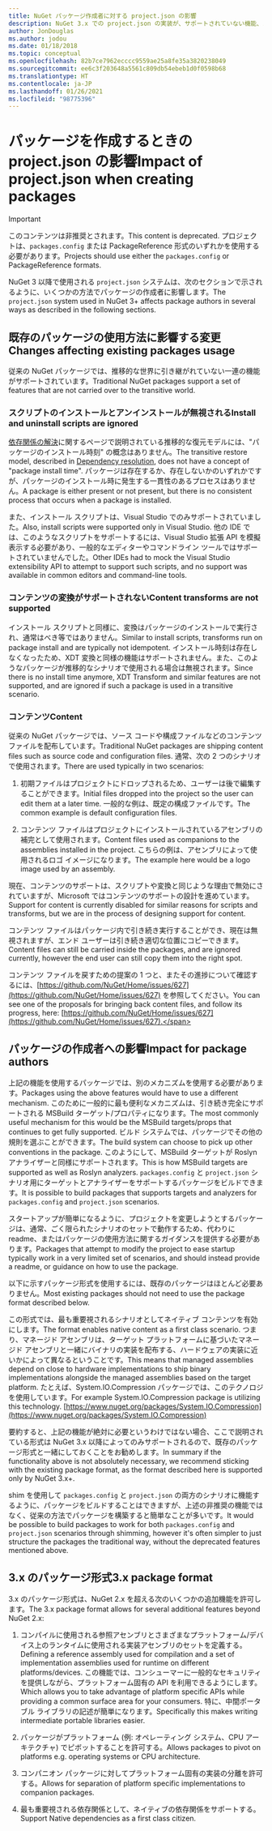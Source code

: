 ```yaml
---
title: NuGet パッケージ作成者に対する project.json の影響
description: NuGet 3.x での project.json の実装が、サポートされていない機能、コンテンツ、パッケージ形式などのパッケージの作成者にどのように影響するかの詳細です。
author: JonDouglas
ms.author: jodou
ms.date: 01/18/2018
ms.topic: conceptual
ms.openlocfilehash: 82b7ce7962ecccc9559ae25a8fe35a3820238049
ms.sourcegitcommit: ee6c3f203648a5561c809db54ebeb1d0f0598b68
ms.translationtype: HT
ms.contentlocale: ja-JP
ms.lasthandoff: 01/26/2021
ms.locfileid: "98775396"
---
```

# <a name="impact-of-projectjson-when-creating-packages"></a><span data-ttu-id="21906-103">パッケージを作成するときの project.json の影響</span><span class="sxs-lookup"><span data-stu-id="21906-103">Impact of project.json when creating packages</span></span>

> [!Important]
> <span data-ttu-id="21906-104">このコンテンツは非推奨とされます。</span><span class="sxs-lookup"><span data-stu-id="21906-104">This content is deprecated.</span></span> <span data-ttu-id="21906-105">プロジェクトは、`packages.config` または PackageReference 形式のいずれかを使用する必要があります。</span><span class="sxs-lookup"><span data-stu-id="21906-105">Projects should use either the `packages.config` or PackageReference formats.</span></span>

<span data-ttu-id="21906-106">NuGet 3 以降で使用される `project.json` システムは、次のセクションで示されるように、いくつかの方法でパッケージの作成者に影響します。</span><span class="sxs-lookup"><span data-stu-id="21906-106">The `project.json` system used in NuGet 3+ affects package authors in several ways as described in the following sections.</span></span>

## <a name="changes-affecting-existing-packages-usage"></a><span data-ttu-id="21906-107">既存のパッケージの使用方法に影響する変更</span><span class="sxs-lookup"><span data-stu-id="21906-107">Changes affecting existing packages usage</span></span>

<span data-ttu-id="21906-108">従来の NuGet パッケージでは、推移的な世界に引き継がれていない一連の機能がサポートされています。</span><span class="sxs-lookup"><span data-stu-id="21906-108">Traditional NuGet packages support a set of features that are not carried over to the transitive world.</span></span>

### <a name="install-and-uninstall-scripts-are-ignored"></a><span data-ttu-id="21906-109">スクリプトのインストールとアンインストールが無視される</span><span class="sxs-lookup"><span data-stu-id="21906-109">Install and uninstall scripts are ignored</span></span>

<span data-ttu-id="21906-110">[依存関係の解決](../concepts/dependency-resolution.md#dependency-resolution-with-packagereference)に関するページで説明されている推移的な復元モデルには、"パッケージのインストール時刻" の概念はありません。</span><span class="sxs-lookup"><span data-stu-id="21906-110">The transitive restore model, described in [Dependency resolution](../concepts/dependency-resolution.md#dependency-resolution-with-packagereference), does not have a concept of "package install time".</span></span> <span data-ttu-id="21906-111">パッケージは存在するか、存在しないかのいずれかですが、パッケージのインストール時に発生する一貫性のあるプロセスはありません。</span><span class="sxs-lookup"><span data-stu-id="21906-111">A package is either present or not present, but there is no consistent process that occurs when a package is installed.</span></span>

<span data-ttu-id="21906-112">また、インストール スクリプトは、Visual Studio でのみサポートされていました。</span><span class="sxs-lookup"><span data-stu-id="21906-112">Also, install scripts were supported only in Visual Studio.</span></span> <span data-ttu-id="21906-113">他の IDE では、このようなスクリプトをサポートするには、Visual Studio 拡張 API を模擬表示する必要があり、一般的なエディターやコマンドライン ツールではサポートされていませんでした。</span><span class="sxs-lookup"><span data-stu-id="21906-113">Other IDEs had to mock the Visual Studio extensibility API to attempt to support such scripts, and no support was available in common editors and command-line tools.</span></span>

### <a name="content-transforms-are-not-supported"></a><span data-ttu-id="21906-114">コンテンツの変換がサポートされない</span><span class="sxs-lookup"><span data-stu-id="21906-114">Content transforms are not supported</span></span>

<span data-ttu-id="21906-115">インストール スクリプトと同様に、変換はパッケージのインストールで実行され、通常はべき等ではありません。</span><span class="sxs-lookup"><span data-stu-id="21906-115">Similar to install scripts, transforms run on package install and are typically not idempotent.</span></span> <span data-ttu-id="21906-116">インストール時刻は存在しなくなったため、XDT 変換と同様の機能はサポートされません。また、このようなパッケージが推移的なシナリオで使用される場合は無視されます。</span><span class="sxs-lookup"><span data-stu-id="21906-116">Since there is no install time anymore, XDT Transform and similar features are not supported, and are ignored if such a package is used in a transitive scenario.</span></span>

### <a name="content"></a><span data-ttu-id="21906-117">コンテンツ</span><span class="sxs-lookup"><span data-stu-id="21906-117">Content</span></span>

<span data-ttu-id="21906-118">従来の NuGet パッケージでは、ソース コードや構成ファイルなどのコンテンツ ファイルを配布しています。</span><span class="sxs-lookup"><span data-stu-id="21906-118">Traditional NuGet packages are shipping content files such as source code and configuration files.</span></span> <span data-ttu-id="21906-119">通常、次の 2 つのシナリオで使用されます。</span><span class="sxs-lookup"><span data-stu-id="21906-119">There are used typically in two scenarios:</span></span>

1. <span data-ttu-id="21906-120">初期ファイルはプロジェクトにドロップされるため、ユーザーは後で編集することができます。</span><span class="sxs-lookup"><span data-stu-id="21906-120">Initial files dropped into the project so the user can edit them at a later time.</span></span> <span data-ttu-id="21906-121">一般的な例は、既定の構成ファイルです。</span><span class="sxs-lookup"><span data-stu-id="21906-121">The common example is default configuration files.</span></span>

1. <span data-ttu-id="21906-122">コンテンツ ファイルはプロジェクトにインストールされているアセンブリの補完として使用されます。</span><span class="sxs-lookup"><span data-stu-id="21906-122">Content files used as companions to the assemblies installed in the project.</span></span> <span data-ttu-id="21906-123">こちらの例は、アセンブリによって使用されるロゴ イメージになります。</span><span class="sxs-lookup"><span data-stu-id="21906-123">The example here would be a logo image used by an assembly.</span></span>

<span data-ttu-id="21906-124">現在、コンテンツのサポートは、スクリプトや変換と同じような理由で無効にされていますが、Microsoft ではコンテンツのサポートの設計を進めています。</span><span class="sxs-lookup"><span data-stu-id="21906-124">Support for content is currently disabled for similar reasons for scripts and transforms, but we are in the process of designing support for content.</span></span>

<span data-ttu-id="21906-125">コンテンツ ファイルはパッケージ内で引き続き実行することができ、現在は無視されますが、エンド ユーザーは引き続き適切な位置にコピーできます。</span><span class="sxs-lookup"><span data-stu-id="21906-125">Content files can still be carried inside the packages, and are ignored currently, however the end user can still copy them into the right spot.</span></span>

<span data-ttu-id="21906-126">コンテンツ ファイルを戻すための提案の 1 つと、またその進捗について確認するには、[https://github.com/NuGet/Home/issues/627](https://github.com/NuGet/Home/issues/627) を参照してください。</span><span class="sxs-lookup"><span data-stu-id="21906-126">You can see one of the proposals for bringing back content files, and follow its progress, here: [https://github.com/NuGet/Home/issues/627](https://github.com/NuGet/Home/issues/627).</span></span>

## <a name="impact-for-package-authors"></a><span data-ttu-id="21906-127">パッケージの作成者への影響</span><span class="sxs-lookup"><span data-stu-id="21906-127">Impact for package authors</span></span>

<span data-ttu-id="21906-128">上記の機能を使用するパッケージでは、別のメカニズムを使用する必要があります。</span><span class="sxs-lookup"><span data-stu-id="21906-128">Packages using the above features would have to use a different mechanism.</span></span> <span data-ttu-id="21906-129">このために一般的に最も便利なメカニズムは、引き続き完全にサポートされる MSBuild ターゲット/プロパティになります。</span><span class="sxs-lookup"><span data-stu-id="21906-129">The most commonly useful mechanism for this would be the MSBuild targets/props that continues to get fully supported.</span></span> <span data-ttu-id="21906-130">ビルド システムでは、パッケージでその他の規則を選ぶことができます。</span><span class="sxs-lookup"><span data-stu-id="21906-130">The build system can choose to pick up other conventions in the package.</span></span> <span data-ttu-id="21906-131">このようにして、MSBuild ターゲットが Roslyn アナライザーと同様にサポートされます。</span><span class="sxs-lookup"><span data-stu-id="21906-131">This is how MSBuild targets are supported as well as Roslyn analyzers.</span></span> <span data-ttu-id="21906-132">`packages.config` と `project.json` シナリオ用にターゲットとアナライザーをサポートするパッケージをビルドできます。</span><span class="sxs-lookup"><span data-stu-id="21906-132">It is possible to build packages that supports targets and analyzers for `packages.config` and `project.json` scenarios.</span></span>

<span data-ttu-id="21906-133">スタートアップが簡単になるように、プロジェクトを変更しようとするパッケージは、通常、ごく限られたシナリオのセットで動作するため、代わりに readme、またはパッケージの使用方法に関するガイダンスを提供する必要があります。</span><span class="sxs-lookup"><span data-stu-id="21906-133">Packages that attempt to modify the project to ease startup typically work in a very limited set of scenarios, and should instead provide a readme, or guidance on how to use the package.</span></span>

<span data-ttu-id="21906-134">以下に示すパッケージ形式を使用するには、既存のパッケージはほとんど必要ありません。</span><span class="sxs-lookup"><span data-stu-id="21906-134">Most existing packages should not need to use the package format described below.</span></span>

<span data-ttu-id="21906-135">この形式では、最も重要視されるシナリオとしてネイティブ コンテンツを有効にします。</span><span class="sxs-lookup"><span data-stu-id="21906-135">The format enables native content as a first class scenario.</span></span> <span data-ttu-id="21906-136">つまり、マネージド アセンブリは、ターゲット プラットフォームに基づいたマネージド アセンブリと一緒にバイナリの実装を配布する、ハードウェアの実装に近いかによって異なるということです。</span><span class="sxs-lookup"><span data-stu-id="21906-136">This means that managed assemblies depend on close to hardware implementations to ship binary implementations alongside the managed assemblies based on the target platform.</span></span> <span data-ttu-id="21906-137">たとえば、System.IO.Compression パッケージでは、このテクノロジを使用しています。</span><span class="sxs-lookup"><span data-stu-id="21906-137">For example System.IO.Compression package is utilizing this technology.</span></span> [https://www.nuget.org/packages/System.IO.Compression](https://www.nuget.org/packages/System.IO.Compression)

<span data-ttu-id="21906-138">要約すると、上記の機能が絶対に必要というわけではない場合、ここで説明されている形式は NuGet 3.x 以降によってのみサポートされるので、既存のパッケージ形式と一緒にしておくことをお勧めします。</span><span class="sxs-lookup"><span data-stu-id="21906-138">In summary if the functionality above is not absolutely necessary, we recommend sticking with the existing package format, as the format described here is supported only by NuGet 3.x+.</span></span>

<span data-ttu-id="21906-139">shim を使用して `packages.config` と `project.json` の両方のシナリオに機能するように、パッケージをビルドすることはできますが、上述の非推奨の機能ではなく、従来の方法でパッケージを構築すると簡単なことが多いです。</span><span class="sxs-lookup"><span data-stu-id="21906-139">It would be possible to build packages to work for both `packages.config` and `project.json` scenarios through shimming, however it's often simpler to just structure the packages the traditional way, without the deprecated features mentioned above.</span></span>

## <a name="3x-package-format"></a><span data-ttu-id="21906-140">3.x のパッケージ形式</span><span class="sxs-lookup"><span data-stu-id="21906-140">3.x package format</span></span>

<span data-ttu-id="21906-141">3\.x のパッケージ形式は、NuGet 2.x を超える次のいくつかの追加機能を許可します。</span><span class="sxs-lookup"><span data-stu-id="21906-141">The 3.x package format allows for several additional features beyond NuGet 2.x:</span></span>

1. <span data-ttu-id="21906-142">コンパイルに使用される参照アセンブリとさまざまなプラットフォーム/デバイス上のランタイムに使用される実装アセンブリのセットを定義する。</span><span class="sxs-lookup"><span data-stu-id="21906-142">Defining a reference assembly used for compilation and a set of implementation assemblies used for runtime on different platforms/devices.</span></span> <span data-ttu-id="21906-143">この機能では、コンシューマーに一般的なセキュリティを提供しながら、プラットフォーム固有の API を利用できるようにします。</span><span class="sxs-lookup"><span data-stu-id="21906-143">Which allows you to take advantage of platform specific APIs while providing a common surface area for your consumers.</span></span> <span data-ttu-id="21906-144">特に、中間ポータブル ライブラリの記述が簡単になります。</span><span class="sxs-lookup"><span data-stu-id="21906-144">Specifically this makes writing intermediate portable libraries easier.</span></span>

1. <span data-ttu-id="21906-145">パッケージがプラットフォーム (例: オペレーティング システム、CPU アーキテクチャ) でピボットすることを許可する。</span><span class="sxs-lookup"><span data-stu-id="21906-145">Allows packages to pivot on platforms e.g. operating systems or CPU architecture.</span></span>

1. <span data-ttu-id="21906-146">コンパニオン パッケージに対してプラットフォーム固有の実装の分離を許可する。</span><span class="sxs-lookup"><span data-stu-id="21906-146">Allows for separation of platform specific implementations to companion packages.</span></span>

1. <span data-ttu-id="21906-147">最も重要視される依存関係として、ネイティブの依存関係をサポートする。</span><span class="sxs-lookup"><span data-stu-id="21906-147">Support Native dependencies as a first class citizen.</span></span>
